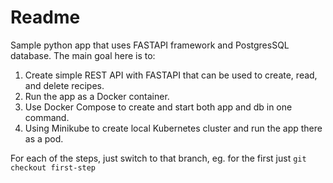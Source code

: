 # Readme
Sample python app that uses FASTAPI framework and PostgresSQL database.
The main goal here is to:
1. Create simple REST API with FASTAPI that can be used to create, read, and delete recipes.
2. Run the app as a Docker container.
3. Use Docker Compose to create and start both app and db in one command.
4. Using Minikube to create local Kubernetes cluster and run the app there as a pod.

For each of the steps, just switch to that branch, eg. for the first just `git checkout first-step`
